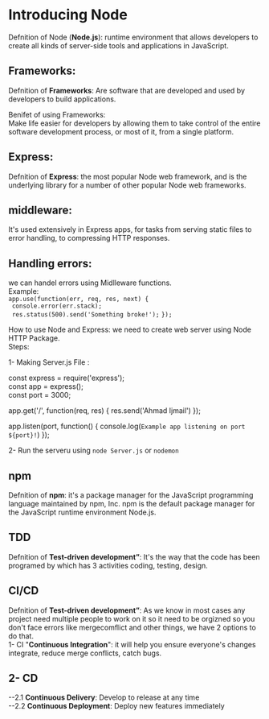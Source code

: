 # Introducing Node

Defnition of Node (**Node.js**): runtime environment that allows developers to create all kinds of server-side tools and applications in JavaScript.<br>

## Frameworks: <br> 

Defnition of **Frameworks**: Are software that are developed and used by developers to build applications. <br> 

Benifet of using Frameworks:  <br> 
Make life easier for developers by allowing them to take control of the entire software development process, or most of it, from a single platform. <br> 

## Express: <br>

Defnition of **Express**: the most popular Node web framework, and is the underlying library for a number of other popular Node web frameworks. <br> 

## middleware: <br>
It's used extensively in Express apps, for tasks from serving static files to error handling, to compressing HTTP responses.

## Handling errors:  <br>

we can handel errors using Midlleware functions.<br> 
Example:<br> 
```app.use(function(err, req, res, next) { ``` <br> 
 ``` console.error(err.stack);``` <br> 
 ``` res.status(500).send('Something broke!');``` 
```});``` <br> 

How to use Node and Express: we need to create web server using Node HTTP Package.<br> 
Steps: <br>

1- Making Server.js File : <br> 


const express = require('express'); <br>
const app = express(); <br>
const port = 3000;  <br>

app.get('/', function(req, res) {
  res.send('Ahmad Ijmail')
});

app.listen(port, function() {
  console.log(`Example app listening on port ${port}!`)
});

2- Run the serveru using ```node Server.js``` or ```nodemon```


## npm

Defnition of **npm**: it's a package manager for the JavaScript programming language maintained by npm, Inc. npm is the default package manager for the JavaScript runtime environment Node.js.  <br> 

## TDD

Defnition of **Test-driven development”**: It's the way that the code has been programed by which has 3 activities 
coding, testing, design.  <br> 

## CI/CD
Defnition of **Test-driven development”**: As we know in most cases any project need multiple people to work on it
so it need to be orgizned so you don't face errors like mergecomflict and other things, we have 2 options to do that. <br>
1- CI "**Continuous Integration**": it will help you ensure everyone's changes integrate, reduce merge conflicts, catch bugs.<br>

 ## 2- CD 
--2.1 **Continuous Delivery**: Develop to release at any time <br>
--2.2 **Continuous Deployment**: Deploy new features immediately<br>





